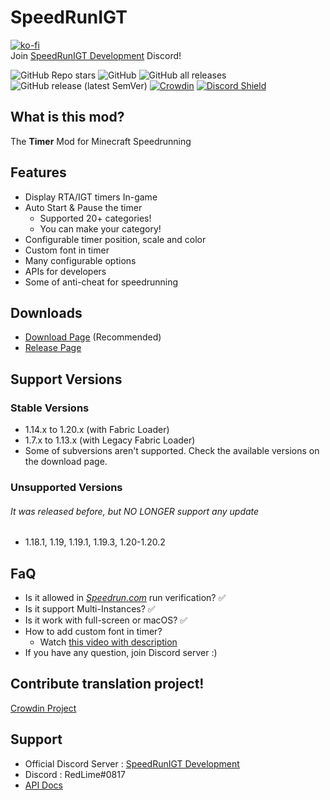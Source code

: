# SpeedRunIGT
[![ko-fi](https://ko-fi.com/img/githubbutton_sm.svg)](https://ko-fi.com/S6S77MX01) \
Join [SpeedRunIGT Development](https://discord.gg/7G2tfP7Xpe) Discord!

![GitHub Repo stars](https://img.shields.io/github/stars/RedLime/SpeedRunIGT?style=social)
![GitHub](https://img.shields.io/github/license/RedLime/SpeedRunIGT?style=flat-square)
![GitHub all releases](https://img.shields.io/github/downloads/RedLime/SpeedRunIGT/total?label=GitHub%20downloads&style=flat-square)
![GitHub release (latest SemVer)](https://img.shields.io/github/v/release/RedLime/SpeedRunIGT?style=flat-square)
[![Crowdin](https://badges.crowdin.net/speedrunigt/localized.svg)](https://crowdin.com/project/speedrunigt)
[![Discord Shield](https://discordapp.com/api/guilds/1033677387143061574/widget.png?style=shield)](https://discord.gg/7G2tfP7Xpe)

## What is this mod?
The **Timer** Mod for Minecraft Speedrunning

## Features
- Display RTA/IGT timers In-game
- Auto Start & Pause the timer
  - Supported 20+ categories!
  - You can make your category!
- Configurable timer position, scale and color
- Custom font in timer
- Many configurable options
- APIs for developers
- Some of anti-cheat for speedrunning

## Downloads
- [Download Page](https://redlime.github.io/SpeedRunIGT/) (Recommended)
- [Release Page](https://github.com/RedLime/SpeedRunIGT/releases)

## Support Versions
### Stable Versions
- 1.14.x to 1.20.x (with Fabric Loader)
- 1.7.x to 1.13.x (with Legacy Fabric Loader)
- Some of subversions aren't supported. Check the available versions on the download page.
### Unsupported Versions
###### It was released before, but NO LONGER support any update
- 1.18.1, 1.19, 1.19.1, 1.19.3, 1.20-1.20.2 

## FaQ
- Is it allowed in *[Speedrun.com](https://speedrun.com/mc)* run verification? ✅
- Is it support Multi-Instances? ✅
- Is it work with full-screen or macOS? ✅
- How to add custom font in timer?
  - Watch [this video with description](https://youtu.be/agBbiTQWj78)
- If you have any question, join Discord server :)

## Contribute translation project!
[Crowdin Project](https://crowdin.com/project/speedrunigt)

## Support
- Official Discord Server : [SpeedRunIGT Development](https://discord.gg/7G2tfP7Xpe)
- Discord : RedLime#0817
- [API Docs](https://github.com/RedLime/SpeedRunIGT/wiki/SpeedRunIGT-API-Document)
